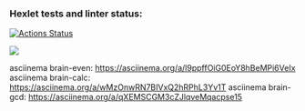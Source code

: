 ### Hexlet tests and linter status:
[![Actions Status](https://github.com/hikarinakano/frontend-project-44/workflows/hexlet-check/badge.svg)](https://github.com/hikarinakano/frontend-project-44/actions)

<a href="https://codeclimate.com/github/hikarinakano/frontend-project-44/maintainability"><img src="https://api.codeclimate.com/v1/badges/e103aa8a04a17bc1fd24/maintainability" /></a>

asciinema brain-even: https://asciinema.org/a/l9ppffOiG0EoY8hBeMPi6VeIx
asciinema brain-calc: https://asciinema.org/a/wMzOnwRN7BIVxQ2hRPhL3Yv1T
asciinema brain-gcd: https://asciinema.org/a/qXEMSCGM3cZJlqveMqacpse15
